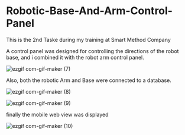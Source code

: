 # Robotic-Base-And-Arm-Control-Panel

This is the 2nd Taske during my training at Smart Method Company 

 A control panel was designed for controlling the directions of the robot base, and i combined it with the robot arm control panel.

![ezgif com-gif-maker (7)](https://user-images.githubusercontent.com/68130267/125207452-16798800-e295-11eb-9cb5-617cc1b451bd.gif)

Also, both the robotic Arm and Base were connected to a database. 

![ezgif com-gif-maker (8)](https://user-images.githubusercontent.com/68130267/125207600-e1ba0080-e295-11eb-9cd8-c45fdecedac8.gif)

![ezgif com-gif-maker (9)](https://user-images.githubusercontent.com/68130267/125207605-e41c5a80-e295-11eb-97cd-6f3a018e5058.gif)

finally the mobile web view was displayed 

![ezgif com-gif-maker (10)](https://user-images.githubusercontent.com/68130267/125207612-e7afe180-e295-11eb-9189-da80229b1fa3.gif)
